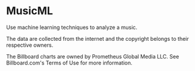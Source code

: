 # MusicML
Use machine learning techniques to analyze a music.

The data are collected from the internet and the copyright belongs to their respective owners.

The Billboard charts are owned by Prometheus Global Media LLC. See Billboard.com's Terms of Use for more information.

